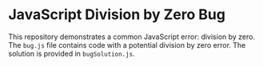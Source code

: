 # JavaScript Division by Zero Bug

This repository demonstrates a common JavaScript error: division by zero.  The `bug.js` file contains code with a potential division by zero error. The solution is provided in `bugSolution.js`.